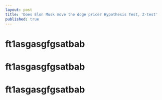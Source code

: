 ```yaml
---
layout: post
title: 'Does Elon Musk move the doge price? Hypothesis Test, Z-test'
published: true
---
```

# ft1asgasgfgsatbab
# ft1asgasgfgsatbab
# ft1asgasgfgsatbab
